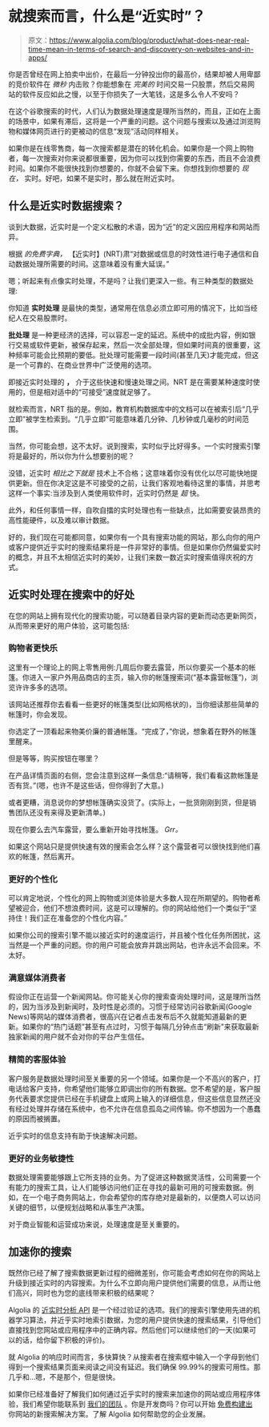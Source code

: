 # 就搜索而言，什么是“近实时”？

> 原文：<https://www.algolia.com/blog/product/what-does-near-real-time-mean-in-terms-of-search-and-discovery-on-websites-and-in-apps/>

你是否曾经在网上拍卖中出价，在最后一分钟投出你的最高价，结果却被人用卑鄙的竞价软件在 *微秒* 内击败？你能想象在 *完美的* 时间交易一只股票，然后交易网站的软件反应如此之慢，以至于你损失了一大笔钱，这是多么令人不安吗？

在这个谷歌搜索的时代，人们认为数据处理速度是理所当然的，而且，正如在上面的场景中，如果有滞后，这将是一个严重的问题。这个问题与搜索以及通过浏览购物和媒体网页进行的更被动的信息“发现”活动同样相关。

如果你是在线零售商，每一次搜索都是潜在的转化机会。如果你是一个网上购物者，每一次搜索对你来说都很重要，因为你可以找到你需要的东西，而且不会浪费时间。如果你不能很快找到你想要的，你就不会留下来。你想找到你想要的 *现在，* 实时。好吧，如果不是实时，那么就在附近实时。

## [](#what-is-near-real-time-data-search)什么是近实时数据搜索？

谈到大数据，近实时是一个定义松散的术语，因为“近”的定义因应用程序和网站而异。

根据 *的免费字典，* 【近实时】(NRT)肃“对数据或信息的时效性进行电子通信和自动数据处理所需要的时间。这意味着没有重大延误。”

嗯；听起来有点像实时处理，不是吗？让我们更深入一些。有三种类型的数据处理:

你知道 **实时处理** 是最快的类型，通常用在信息必须立即可用的情况下，比如当经纪人在交易股票时。

**批处理** 是一种更经济的选择，可以容忍一定的延迟。系统中的成批内容，例如银行交易或软件更新，被保存起来，然后一次全部处理，但如果时间真的很重要，这种频率可能会比预期的要低。批处理可能需要一段时间(甚至几天)才能完成，但这是一个可靠的、在商业世界中广泛使用的选项。

即接近实时处理的 **，** 介于这些快速和慢速处理之间。NRT 是在需要某种速度时使用的，但是相对适中的“可接受”速度就足够了。

就检索而言，NRT 指的是[](https://www.algolia.com/blog/product/an-exploration-of-search-and-indexing-real-time-indexing-scenarios/)。例如，教育机构数据库中的文档可以在被索引后“几乎立即”被学生检索到。“几乎立即”可能意味着几分钟、几秒钟或几毫秒的时间范围。

当然，你可能会想，这不太好。说到搜索，实时似乎比好得多。一个实时搜索引擎将是最好的，所以你为什么想要别的呢？

没错，近实时 *相比之下就是* 技术上不合格；这意味着你没有优化以尽可能快地提供更新。但在你决定这是不可接受的之前，让我们客观地看待这里的事情，并思考这样一个事实:当涉及到人类使用软件时，近实时仍然是 *超* 快。

此外，和任何事情一样，自吹自擂的实时处理也有一些缺点，比如需要安装昂贵的高性能硬件，以及难以审计数据。

好的，我们现在可能都同意，如果你有一个具有搜索功能的网站，那么向你的用户或客户提供近乎实时的搜索结果将是一件非常好的事情。但是如果你仍然偏爱实时的概念，并且不太相信近实时的美妙，让我们来数一数近实时搜索值得庆祝的方式。

## [](#the-benefits-of-near-real-time-processing-in-search)近实时处理在搜索中的好处

在您的网站上拥有现代化的搜索功能，可以随着目录内容的更新而动态更新网页，从而带来更好的用户体验，这可能包括:

### [](#happier-shoppers)购物者更快乐

这里有一个理论上的网上零售用例:几周后你要去露营，所以你要买一个基本的帐篷。你进入一家户外用品商店的主页，输入你的帐篷搜索词(“基本露营帐篷”)，浏览许许多多的选项。

该网站还推荐你去看看一些更好的帐篷类型(比如网格状的)，当你细读那些简单的帐篷时，你会发现。

你选定了一顶看起来物美价廉的普通帐篷。“完成了，”你说，想象着在野外的帐篷里醒来。

但是等等，购买按钮在哪里？

在产品详情页面的右侧，您会注意到这样一条信息:“请稍等，我们看看这款帐篷是否有货。”(嗯，也许不是这些话，但你得到了大意。)

或者更糟，消息说你的梦想帐篷确实没货了。(实际上，一批货刚刚到货，但是销售团队还没有来得及更新清单。)

现在你要么去汽车露营，要么重新开始寻找帐篷。 *Grr。*

如果这个网站只是提供快速有效的搜索会怎么样？这个露营者可以很快找到他们喜欢的帐篷，然后离开。

### [](#better-personalization)更好的个性化

可以肯定地说，个性化的网上购物或浏览体验是大多数人现在所期望的。购物者希望被迎合，他们不想浪费时间，这是可以理解的。你的网站给他们一个类似于“坚持住！我们正在准备您的个性化内容。”

如果你公司的搜索引擎不能以接近实时的速度运行，并且被个性化任务所困扰，这当然是一个严重的问题。你的用户可能会放弃并跳出网站，也许永远不会回来。不太好。

### [](#satisfied-media-consumers)满意媒体消费者

假设你正在运营一个新闻网站。你可能关心你的搜索查询处理时间，这是理所当然的，因为当涉及到新闻时，及时性是必须的。习惯于经常访问谷歌新闻(Google News)等网站的媒体消费者，很高兴在记者点击发布后不久就能知道最新的更新。如果你的“热门话题”甚至有点过时，习惯于每隔几分钟点击“刷新”来获取最新独家新闻的用户就不会对你的平台产生信任。

### [](#streamlined-customer-service-experiences)精简的客服体验

客户服务是数据处理时间至关重要的另一个领域。如果你是一个不高兴的客户，打电话给客户支持，你希望他们能够立即调出你的所有数据。您不希望的是，客户服务代表要求您提供已经在手机键盘上或网上输入的详细信息，但这些信息显然还没有经过处理并存储在系统中，也不允许在信息孤岛之间传输。你不想因为一个愚蠢的原因而被搁置。

近乎实时的信息支持有助于快速解决问题。

### [](#better-business-agility)更好的业务敏捷性

数据处理需要能够跟上它所支持的业务。为了促进这种数据灵活性，公司需要一个有能力的搜索工具，让人们能够访问他们正在寻找的最新可用的可搜索数据。例如，在一个电子商务网站上，你会希望你的库存绝对是最新的，以便商人可以访问关键的细节，以便规划战略和从事生产决策。

对于商业智能和运营成功来说，处理速度是至关重要的。

## [](#speed-up-your-search)加速你的搜索

既然你已经了解了搜索数据更新过程的细微差别，你可能会考虑如何在你的网站上升级到接近实时的内容搜索。为什么不立即向用户提供他们需要的信息，从而让他们高兴，同时也为您的底线带来积极的结果呢？

Algolia 的 [近实时分析 API](https://www.algolia.com/blog/engineering/building-real-time-analytics-apis/) 是一个经过验证的选项。我们的搜索引擎使用先进的机器学习算法，并近乎实时地索引数据，为您的用户提供快速的搜索结果，引导他们直接找到您网站或应用程序中的正确内容。然后他们可以继续他们的一天(如果可以的话，给你留下积极的评价)。

就 Algolia 的响应时间而言，多快算快？从搜索者在搜索框中输入一个字母到他们得到一个搜索结果页面来阅读之间没有延迟。我们确保 99.99%的搜索可用性。那几乎和…嗯，不是那个，但是很快。

如果你已经准备好了解我们如何通过近乎实时的搜索来加速你的网站或应用程序体验，我们希望你能联系到 [我们的团队](https://www.algolia.com/contactus/) 。你是开发商吗？你可以开始 [免费构建出](https://www.algolia.com/users/sign_up) 你网站的新搜索解决方案。了解 Algolia 如何帮助您的企业发展。